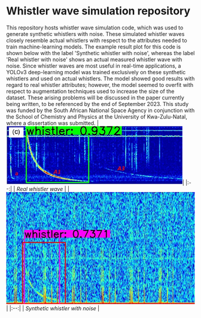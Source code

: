 # Whistler wave simulation repository
This repository hosts whistler wave simulation code, which was used to generate synthetic whistlers with noise. These simulated whistler waves closely resemble actual whistlers with respect to the attributes needed to train machine-learning models. The example result plot for this code is shown below with the label 'Synthetic whistler with noise', whereas the label 'Real whistler with noise' shows an actual measured whistler wave with noise. Since whistler waves are most useful in real-time applications, a YOLOv3 deep-learning model was trained exclusively on these synthetic whistlers and used on actual whistlers. The model showed good results with regard to real whistler attributes; however, the model seemed to overfit with respect to augmentation techniques used to increase the size of the dataset. These arising problems will be discussed in the paper currently being written, to be referenced by the end of September 2023. This study was funded by the South African National Space Agency in conjunction with the School of Chemistry and Physics at the University of Kwa-Zulu-Natal, where a dissertation was submitted.
                               |![Alt text](real_detected_whistler.jpg?raw=true "Actual whistler")|
|:--:| 
| *Real whistler wave* |
|![Alt text](Simulated_whistler.jpg?raw=true "Actual whistler")|
|:--:| 
| *Synthetic whistler with noise* |

